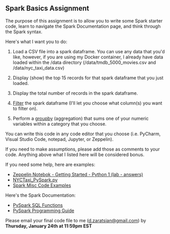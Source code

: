 ## Spark Basics Assignment

The purpose of this assignment is to allow you to write some Spark starter code, learn to navigate the Spark Documentation page, and think through the Spark syntax.

Here's what I want you to do:

1)  Load a CSV file into a spark dataframe. You can use any data that you'd like, however, if you are using my Docker container, I already have data loaded within the /data directory (/data/tmdb_5000_movies.csv and /data/nyc_taxi_data.csv)

2)  Display (show) the top 15 records for that spark dataframe that you just loaded. 

3)  Display the total number of records in the spark dataframe.

4)  [Filter](https://spark.apache.org/docs/latest/api/python/pyspark.sql.html#pyspark.sql.DataFrame.filter) the spark dataframe (I'll let you choose what column(s) you want to filter on).

5)  Perform a [groupby](https://spark.apache.org/docs/latest/api/python/pyspark.sql.html#pyspark.sql.DataFrame.groupBy) (aggregation) that sums one of your numeric variables within a category that you choose. 

You can write this code in any code editor that you choose (i.e. PyCharm, Visual Studio Code, notepad, Jupyter, or Zeppelin). 

If you need to make assumptions, please add those as comments to your code. Anything above what I listed here will be considered bonus. 

If you need some help, here are examples:
* [Zeppelin Notebok - Getting Started - Python 1 (lab - answers)](https://github.com/zaratsian/IAA_Sessions/blob/master/session_03/Getting%20Started%20-%20Python%20(lab%20-%20answers).json)
* [NYCTaxi_PySpark.py](https://github.com/zaratsian/Spark/blob/master/NYCTaxi_PySpark.py)
* [Spark Misc Code Examples](https://github.com/zaratsian/Spark)

Here's the Spark Documentation:
* [PySpark SQL Functions](https://spark.apache.org/docs/latest/api/python/pyspark.sql.html#pyspark.sql.DataFrame.groupBy)
* [PySpark Programming Guide](https://spark.apache.org/docs/latest/sql-programming-guide.html)

Please email your final code file to me (d.zaratsian@gmail.com) by **Thursday, January 24th at 11:59pm EST**
